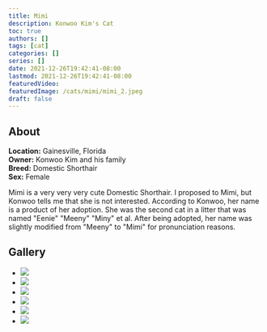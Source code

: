 ```yaml
---
title: Mimi
description: Konwoo Kim's Cat
toc: true
authors: []
tags: [cat]
categories: []
series: []
date: 2021-12-26T19:42:41-08:00
lastmod: 2021-12-26T19:42:41-08:00
featuredVideo:
featuredImage: /cats/mimi/mimi_2.jpeg
draft: false
---
```


## About

**Location:** Gainesville, Florida  
**Owner:** Konwoo Kim and his family  
**Breed:** Domestic Shorthair  
**Sex:** Female  

Mimi is a very very very cute Domestic Shorthair. I proposed to Mimi, but Konwoo tells me that she is not interested. According to Konwoo, her name is a product of her adoption. She was the second cat in a litter that was named "Eenie" "Meeny" "Miny" et al. After being adopted, her name was slightly modified from "Meeny" to "Mimi" for pronunciation reasons.

<head>
<link rel="stylesheet" href="/cats/collage.css">
</head>

## Gallery
<ul class="columns">
  <li class="item"><img src="/cats/mimi/mimi_2.jpeg"></li>
  <li class="item"><img src="/cats/mimi/mimi_1.jpeg"></li>
  <li class="item"><img src="/cats/mimi/mimi_5.png"></li>
  <li class="item"><img src="/cats/mimi/mimi_4.jpeg"></li>
  <li class="item"><img src="/cats/mimi/mimi_3.jpeg"></li>
  <li class="item"><img src="/cats/mimi/mimi_6.jpeg"></li>
</ul>
